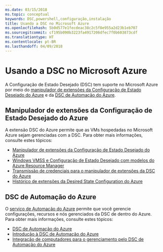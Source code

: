 ```yaml
---
ms.date: 03/15/2018
ms.topic: conceptual
keywords: DSC,powershell,configuração,instalação
title: Usando a DSC no Microsoft Azure
ms.openlocfilehash: 5b0d577e1fecdeac38c2c5f8e955a2d23b1eb707
ms.sourcegitcommit: cf195b090b3223fa4917206dfec7f0b603873cdf
ms.translationtype: HT
ms.contentlocale: pt-BR
ms.lasthandoff: 04/09/2018
---
```

# <a name="using-dsc-on-microsoft-azure"></a>Usando a DSC no Microsoft Azure

A Configuração de Estado Desejado (DSC) tem suporte no Microsoft Azure por meio do [manipulador de extensões da Configuração de Estado Desejado do Azure](/azure/virtual-machines/virtual-machines-windows-extensions-dsc-overview) e da [DSC de Automação do Azure](/azure/automation/automation-dsc-overview).

## <a name="azure-desired-state-configuration-extension-handler"></a>Manipulador de extensões da Configuração de Estado Desejado do Azure

A extensão DSC do Azure permite que as VMs hospedadas no Microsoft Azure sejam gerenciadas com a DSC.
Para obter mais informações, consulte estes tópicos:

- [Manipulador de extensões da Configuração de Estado Desejado do Azure](/azure/virtual-machines/virtual-machines-windows-extensions-dsc-overview)
- [Windows VMSS e Configuração de Estado Desejado com modelos do Azure Resource Manager](/azure/virtual-machines/virtual-machines-windows-extensions-dsc-template)
- [Transmissão de credenciais para o manipulador de extensões da DSC do Azure](/azure/virtual-machines/virtual-machines-windows-extensions-dsc-credentials)
- [Histórico de extensões da Desired State Configuration do Azure](azureDscexthistory.md)

## <a name="azure-automation-dsc"></a>DSC de Automação do Azure

O [serviço de Automação do Azure](https://azure.microsoft.com/services/automation/) permite que você gerencie configurações, recursos e nós gerenciados da DSC de dentro do Azure. Para obter mais informações, consulte estes tópicos:

- [DSC de Automação do Azure](/azure/automation/automation-dsc-overview)
- [Introdução à DSC de Automação do Azure](/azure/automation/automation-dsc-getting-started)
- [Integração de computadores para o gerenciamento pelo DSC de Automação do Azure](/azure/automation/automation-dsc-onboarding)